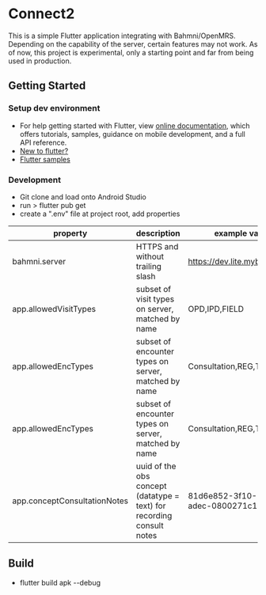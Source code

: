 # Connect2

This is a simple Flutter application integrating with Bahmni/OpenMRS. Depending on the capability of the server, certain features may not work.
As of now, this project is experimental, only a starting point and far from being used in production.


## Getting Started
### Setup dev environment
- For help getting started with Flutter, view  [online documentation](https://flutter.dev/docs), which offers tutorials, samples, guidance on mobile development, and a full API reference.
- [New to flutter?](https://flutter.dev/docs/get-started/codelab)
- [Flutter samples](https://flutter.dev/docs/cookbook)

### Development
- Git clone and load onto Android Studio
- run > flutter pub get
- create a ".env" file at project root, add properties

| property | description | example value | 
| ----------- | ----------- | ----------- |
| bahmni.server | HTTPS and without trailing slash | https://dev.lite.mybahmni.in |
| app.allowedVisitTypes | subset of visit types on server, matched by name | OPD,IPD,FIELD  | 
| app.allowedEncTypes| subset of encounter types on server, matched by name | Consultation,REG,TRANSFER | 
| app.allowedEncTypes| subset of encounter types on server, matched by name | Consultation,REG,TRANSFER |  
| app.conceptConsultationNotes | uuid of the obs concept (datatype = text) for recording consult notes | 81d6e852-3f10-11e4-adec-0800271c1b75 |


## Build
- flutter build apk --debug
